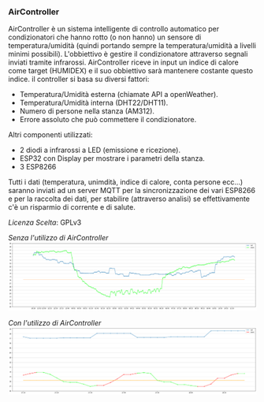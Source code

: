### AirController

AirController è un sistema intelligente di controllo automatico per condizionatori che hanno rotto (o non hanno) un sensore di temperatura/umidità (quindi portando sempre la temperatura/umidità a livelli minimi possibili).
L'obbiettivo è gestire il condizionatore attraverso segnali inviati tramite infrarossi.
AirController riceve in input un indice di calore come target (HUMIDEX) e il suo obbiettivo sarà mantenere costante questo indice.
il controller si basa su diversi fattori:
- Temperatura/Umidità esterna (chiamate API a openWeather).
- Temperatura/Umidità interna (DHT22/DHT11).
- Numero di persone nella stanza (AM312).
- Errore assoluto che può commettere il condizionatore.

Altri componenti utilizzati:
- 2 diodi a infrarossi a LED (emissione e ricezione).
- ESP32 con Display per mostrare i parametri della stanza.
- 3 ESP8266

Tutti i dati (temperatura, unimdità, indice di calore, conta persone ecc...) saranno inviati ad un server MQTT per la sincronizzazione dei vari ESP8266 e per la raccolta dei dati, per stabilire (attraverso analisi) se effettivamente c'è un risparmio di corrente e di salute.

*Licenza Scelta*: GPLv3

*Senza l'utilizzo di AirController*
![alt text](analysis/images/without.png)

*Con l'utilizzo di AirController*
![alt text](analysis/images/with.png)

